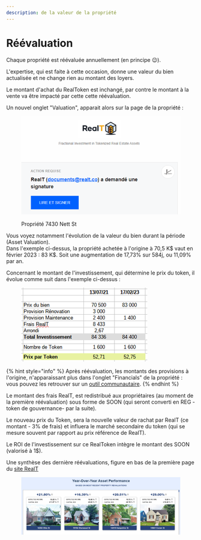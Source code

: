 ```yaml
---
description: de la valeur de la propriété
---
```


# Réévaluation

Chaque propriété est réévaluée annuellement (en principe :wink:).

L'expertise, qui est faite à cette occasion, donne une valeur du bien actualisée et ne change rien au montant des loyers.&#x20;

Le montant d'achat du RealToken est inchangé, par contre le montant à la vente va être impacté par cette cette réévaluation.

Un nouvel onglet "Valuation", apparait alors sur la page de la propriété :&#x20;

<figure><img src="../../.gitbook/assets/image (104).png" alt=""><figcaption><p>Propriété 7430 Nett St</p></figcaption></figure>

Vous voyez notamment l'évolution de la valeur du bien durant la période (Asset Valuation).\
Dans l'exemple ci-dessus, la propriété achetée à l'origine à 70,5 K$ vaut en février 2023 : 83 K$. Soit une augmentation de 17,73% sur 584j, ou 11,09% par an.

Concernant le montant de l'investissement, qui détermine le prix du token, il évolue comme suit dans l'exemple ci-dessus :&#x20;

<figure><img src="../../.gitbook/assets/image (8).png" alt=""><figcaption></figcaption></figure>

{% hint style="info" %}
Après réévaluation, les montants des provisions à l'origine, n'apparaissant plus dans l'onglet "Financials" de la propriété : vous pouvez les retrouver sur un [outil communautaire](../la-communaute-realt/analyse-des-proprietes.md).
{% endhint %}

Le montant des frais RealT, est redistribué aux propriétaires (au moment de la première réévaluation) sous forme de SOON (qui seront converti en REG -token de gouvernance- par la suite).

Le nouveau prix du Token, sera la nouvelle valeur de rachat par RealT (ce montant - 3% de frais) et influera le marché secondaire du token (qui se mesure souvent par rapport au prix référence de RealT).

Le ROI de l'investissement sur ce RealToken intègre le montant des SOON (valorisé à 1$).

Une synthèse des dernière réévaluations, figure en bas de la première page du [site RealT](https://realt.co/)

<figure><img src="../../.gitbook/assets/image (36).png" alt=""><figcaption></figcaption></figure>
